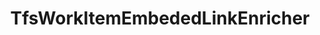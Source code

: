 ---
optionsClassName: TfsWorkItemEmbededLinkEnricherOptions
optionsClassFullName: MigrationTools.Enrichers.TfsWorkItemEmbededLinkEnricherOptions
configurationSamples:
- name: default
  description: 
  code: >-
    {
      "$type": "TfsWorkItemEmbededLinkEnricherOptions",
      "Enabled": true
    }
  sampleFor: MigrationTools.Enrichers.TfsWorkItemEmbededLinkEnricherOptions
description: missng XML code comments
className: TfsWorkItemEmbededLinkEnricher
typeName: ProcessorEnrichers
architecture: v2
options:
- parameterName: Enabled
  type: Boolean
  description: If enabled this will run this migrator
  defaultValue: true
- parameterName: RefName
  type: String
  description: For internal use
  defaultValue: missng XML code comments
status: missng XML code comments
processingTarget: missng XML code comments
classFile: /src/MigrationTools.Clients.AzureDevops.ObjectModel/Enrichers/TfsWorkItemEmbededLinkEnricher.cs
optionsClassFile: /src/MigrationTools.Clients.AzureDevops.ObjectModel/Enrichers/TfsWorkItemEmbededLinkEnricherOptions.cs

redirectFrom: []
layout: reference
toc: true
permalink: /Reference/v2/ProcessorEnrichers/TfsWorkItemEmbededLinkEnricher/
title: TfsWorkItemEmbededLinkEnricher
categories:
- ProcessorEnrichers
- v2
topics:
- topic: notes
  path: /docs/Reference/v2/ProcessorEnrichers/TfsWorkItemEmbededLinkEnricher-notes.md
  exists: false
  markdown: ''
- topic: introduction
  path: /docs/Reference/v2/ProcessorEnrichers/TfsWorkItemEmbededLinkEnricher-introduction.md
  exists: false
  markdown: ''

---